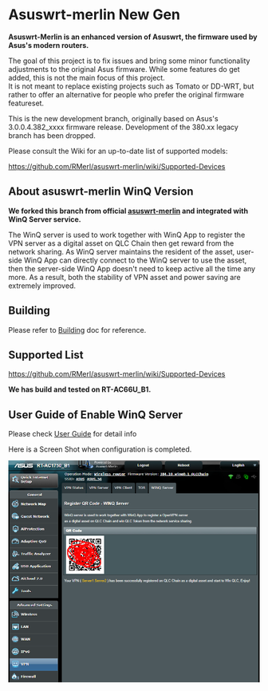 Asuswrt-merlin New Gen 
==================================================

**Asuswrt-Merlin is an enhanced version of Asuswrt, the firmware used by Asus's modern routers.**

The goal of this project is to fix issues and bring some minor functionality adjustments to the
original Asus firmware.  While some features do get added, this is not the main focus of this project.  
It is not meant to replace existing projects such as Tomato or DD-WRT, but rather to offer an alternative
for people who prefer the original firmware featureset.

This is the new development branch, originally based on Asus's 3.0.0.4.382_xxxx firmware release. Development of the 380.xx legacy branch has been dropped.

Please consult the Wiki for an up-to-date list of supported models:

https://github.com/RMerl/asuswrt-merlin/wiki/Supported-Devices



## About asuswrt-merlin WinQ Version

**We forked this branch from official [asuswrt-merlin](https://github.com/RMerl/asuswrt-merlin.ng) and integrated with WinQ Server service.**

The WinQ server is used to work together with WinQ App to register the VPN server as a digital asset on QLC Chain then get reward from the network sharing. As WinQ server maintains the resident of the asset, user-side WinQ App can directly connect to the WinQ server to use the asset, then the server-side WinQ App doesn't need to keep active all the time any more. As a result, both the stability of VPN asset and power saving are extremely improved.



## Building

Please refer to [Building](./Building.md) doc for reference.



## Supported List

https://github.com/RMerl/asuswrt-merlin/wiki/Supported-Devices

**We has build and tested on RT-AC66U_B1.**



## User Guide of Enable WinQ Server

Please check [User Guide](./release/src/router/winq_server/files//UserGuide.md) for detail info

Here is a Screen Shot when configuration is completed.

![WinQServer2](./WinQServer2.png)

